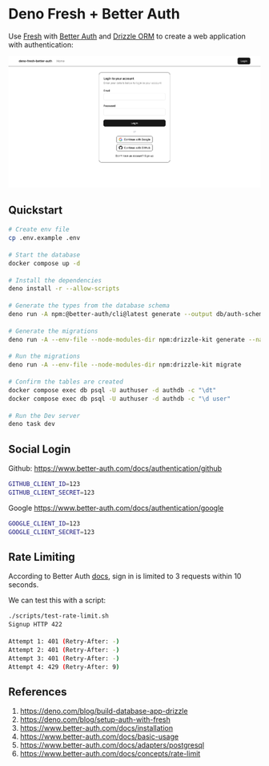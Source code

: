 # Deno Fresh + Better Auth

Use [Fresh](https://fresh.deno.dev/) with [Better Auth](https://www.better-auth.com/) and [Drizzle ORM](https://orm.drizzle.team/) to create a web application with authentication:

![Application preview](static/example.png)

## Quickstart

```bash
# Create env file
cp .env.example .env

# Start the database
docker compose up -d

# Install the dependencies
deno install -r --allow-scripts

# Generate the types from the database schema
deno run -A npm:@better-auth/cli@latest generate --output db/auth-schema.ts --yes

# Generate the migrations
deno run -A --env-file --node-modules-dir npm:drizzle-kit generate --name=init

# Run the migrations
deno run -A --env-file --node-modules-dir npm:drizzle-kit migrate

# Confirm the tables are created
docker compose exec db psql -U authuser -d authdb -c "\dt"
docker compose exec db psql -U authuser -d authdb -c "\d user"

# Run the Dev server
deno task dev
```

## Social Login

Github: <https://www.better-auth.com/docs/authentication/github>

```bash
GITHUB_CLIENT_ID=123
GITHUB_CLIENT_SECRET=123
```

Google <https://www.better-auth.com/docs/authentication/google>

```bash
GOOGLE_CLIENT_ID=123
GOOGLE_CLIENT_SECRET=123
```

## Rate Limiting

According to Better Auth [docs](https://www.better-auth.com/docs/concepts/rate-limit), sign in is limited to 3 requests within 10 seconds.

We can test this with a script:

```bash
./scripts/test-rate-limit.sh
Signup HTTP 422

Attempt 1: 401 (Retry-After: -)
Attempt 2: 401 (Retry-After: -)
Attempt 3: 401 (Retry-After: -)
Attempt 4: 429 (Retry-After: 9)
```

## References

1. <https://deno.com/blog/build-database-app-drizzle>
2. <https://deno.com/blog/setup-auth-with-fresh>
3. <https://www.better-auth.com/docs/installation>
4. <https://www.better-auth.com/docs/basic-usage>
5. <https://www.better-auth.com/docs/adapters/postgresql>
6. <https://www.better-auth.com/docs/concepts/rate-limit>
